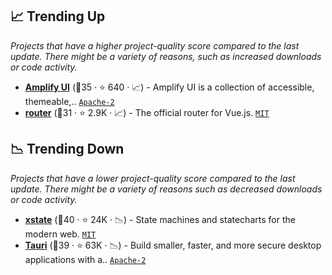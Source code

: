 ## 📈 Trending Up

_Projects that have a higher project-quality score compared to the last update. There might be a variety of reasons, such as increased downloads or code activity._

- <b><a href="https://github.com/aws-amplify/amplify-ui">Amplify UI</a></b> (🥉35 ·  ⭐ 640 · 📈) - Amplify UI is a collection of accessible, themeable,.. <code><a href="http://bit.ly/3nYMfla">Apache-2</a></code> <code><img src="https://img.shields.io/badge/Vue-3-green.svg" style="display:inline;" width="13" height="13"></code>
- <b><a href="https://github.com/vuejs/router">router</a></b> (🥉31 ·  ⭐ 2.9K · 📈) - The official router for Vue.js. <code><a href="http://bit.ly/34MBwT8">MIT</a></code> <code><img src="https://img.shields.io/badge/Vue-3-green.svg" style="display:inline;" width="13" height="13"></code>

## 📉 Trending Down

_Projects that have a lower project-quality score compared to the last update. There might be a variety of reasons such as decreased downloads or code activity._

- <b><a href="https://github.com/statelyai/xstate">xstate</a></b> (🥇40 ·  ⭐ 24K · 📉) - State machines and statecharts for the modern web. <code><a href="http://bit.ly/34MBwT8">MIT</a></code>
- <b><a href="https://github.com/tauri-apps/tauri">Tauri</a></b> (🥇39 ·  ⭐ 63K · 📉) - Build smaller, faster, and more secure desktop applications with a.. <code><a href="http://bit.ly/3nYMfla">Apache-2</a></code>

